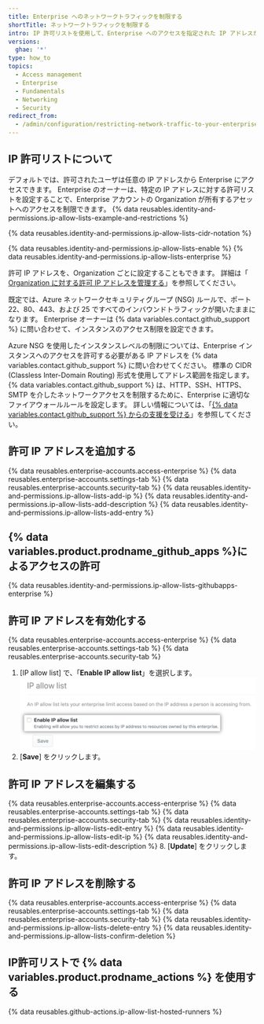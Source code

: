 ```yaml
---
title: Enterprise へのネットワークトラフィックを制限する
shortTitle: ネットワークトラフィックを制限する
intro: IP 許可リストを使用して、Enterprise へのアクセスを指定された IP アドレスからの接続に制限できます。
versions:
  ghae: '*'
type: how_to
topics:
  - Access management
  - Enterprise
  - Fundamentals
  - Networking
  - Security
redirect_from:
  - /admin/configuration/restricting-network-traffic-to-your-enterprise
---
```


## IP 許可リストについて

デフォルトでは、許可されたユーザは任意の IP アドレスから Enterprise にアクセスできます。 Enterprise のオーナーは、特定の IP アドレスに対する許可リストを設定することで、Enterprise アカウントの Organization が所有するアセットへのアクセスを制限できます。 {% data reusables.identity-and-permissions.ip-allow-lists-example-and-restrictions %}

{% data reusables.identity-and-permissions.ip-allow-lists-cidr-notation %}

{% data reusables.identity-and-permissions.ip-allow-lists-enable %} {% data reusables.identity-and-permissions.ip-allow-lists-enterprise %}

許可 IP アドレスを、Organization ごとに設定することもできます。 詳細は「[ Organization に対する許可 IP アドレスを管理する](/organizations/keeping-your-organization-secure/managing-allowed-ip-addresses-for-your-organization)」を参照してください。

既定では、Azure ネットワークセキュリティグループ (NSG) ルールで、ポート 22、80、443、および 25 ですべてのインバウンドトラフィックが開いたままになります。 Enterprise オーナーは {% data variables.contact.github_support %} に問い合わせて、インスタンスのアクセス制限を設定できます。

Azure NSG を使用したインスタンスレベルの制限については、Enterprise インスタンスへのアクセスを許可する必要がある IP アドレスを {% data variables.contact.github_support %} に問い合わせてください。 標準の CIDR (Classless Inter-Domain Routing) 形式を使用してアドレス範囲を指定します。 {% data variables.contact.github_support %} は、HTTP、SSH、HTTPS、SMTP を介したネットワークアクセスを制限するために、Enterprise に適切なファイアウォールルールを設定します。 詳しい情報については、「[{% data variables.contact.github_support %} からの支援を受ける](/admin/enterprise-support/receiving-help-from-github-support)」を参照してください。

## 許可 IP アドレスを追加する

{% data reusables.enterprise-accounts.access-enterprise %}
{% data reusables.enterprise-accounts.settings-tab %}
{% data reusables.enterprise-accounts.security-tab %}
{% data reusables.identity-and-permissions.ip-allow-lists-add-ip %}
{% data reusables.identity-and-permissions.ip-allow-lists-add-description %}
{% data reusables.identity-and-permissions.ip-allow-lists-add-entry %}

## {% data variables.product.prodname_github_apps %}によるアクセスの許可

{% data reusables.identity-and-permissions.ip-allow-lists-githubapps-enterprise %}

## 許可 IP アドレスを有効化する

{% data reusables.enterprise-accounts.access-enterprise %}
{% data reusables.enterprise-accounts.settings-tab %}
{% data reusables.enterprise-accounts.security-tab %}
1. [IP allow list] で、「**Enable IP allow list**」を選択します。 ![IP アドレスを許可するチェックボックス](/assets/images/help/security/enable-ip-allowlist-enterprise-checkbox.png)
4. [**Save**] をクリックします。

## 許可 IP アドレスを編集する

{% data reusables.enterprise-accounts.access-enterprise %}
{% data reusables.enterprise-accounts.settings-tab %}
{% data reusables.enterprise-accounts.security-tab %}
{% data reusables.identity-and-permissions.ip-allow-lists-edit-entry %}
{% data reusables.identity-and-permissions.ip-allow-lists-edit-ip %}
{% data reusables.identity-and-permissions.ip-allow-lists-edit-description %}
8. [**Update**] をクリックします。

## 許可 IP アドレスを削除する

{% data reusables.enterprise-accounts.access-enterprise %}
{% data reusables.enterprise-accounts.settings-tab %}
{% data reusables.enterprise-accounts.security-tab %}
{% data reusables.identity-and-permissions.ip-allow-lists-delete-entry %}
{% data reusables.identity-and-permissions.ip-allow-lists-confirm-deletion %}

## IP許可リストで {% data variables.product.prodname_actions %} を使用する

{% data reusables.github-actions.ip-allow-list-hosted-runners %}
